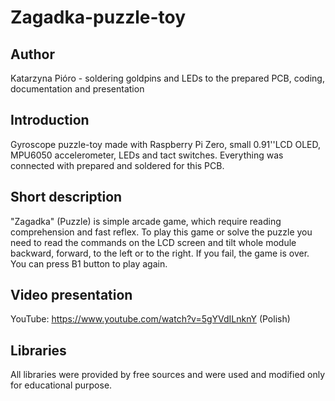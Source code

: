 # Zagadka-puzzle-toy
## Author
Katarzyna Pióro - soldering goldpins and LEDs to the prepared PCB, coding, documentation and presentation

## Introduction
Gyroscope puzzle-toy made with Raspberry Pi Zero, small 0.91''LCD OLED, MPU6050 accelerometer, LEDs and tact switches. Everything was connected with prepared and soldered for this PCB.

## Short description
"Zagadka" (Puzzle) is simple arcade game, which require reading comprehension and fast reflex. To play this game or solve the puzzle you need to read the commands on the LCD screen and tilt whole module backward, forward, to the left or to the right. If you fail, the game is over. You can press B1 button to play again.

## Video presentation
YouTube: https://www.youtube.com/watch?v=5gYVdILnknY (Polish)

## Libraries
All libraries were provided by free sources and were used and modified only for educational purpose.
